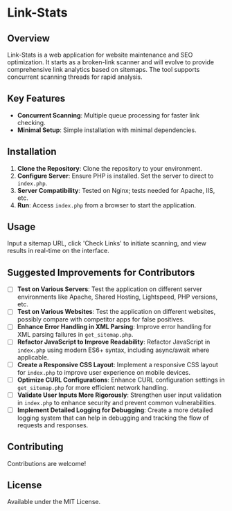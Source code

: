 # Link-Stats

## Overview
Link-Stats is a web application for website maintenance and SEO optimization. It starts as a broken-link scanner and will evolve to provide comprehensive link analytics based on sitemaps. The tool supports concurrent scanning threads for rapid analysis.

## Key Features
- **Concurrent Scanning**: Multiple queue processing for faster link checking.
- **Minimal Setup**: Simple installation with minimal dependencies.

## Installation
1. **Clone the Repository**: Clone the repository to your environment.
2. **Configure Server**: Ensure PHP is installed. Set the server to direct to `index.php`.
3. **Server Compatibility**: Tested on Nginx; tests needed for Apache, IIS, etc.
4. **Run**: Access `index.php` from a browser to start the application.

## Usage
Input a sitemap URL, click 'Check Links' to initiate scanning, and view results in real-time on the interface.

## Suggested Improvements for Contributors
- [ ] **Test on Various Servers**: Test the application on different server environments like Apache, Shared Hosting, Lightspeed, PHP versions, etc.
- [ ] **Test on Various Websites**: Test the application on different websites, possibly compare with competitor apps for false positives.
- [ ] **Enhance Error Handling in XML Parsing**: Improve error handling for XML parsing failures in `get_sitemap.php`.
- [ ] **Refactor JavaScript to Improve Readability**: Refactor JavaScript in `index.php` using modern ES6+ syntax, including async/await where applicable.
- [ ] **Create a Responsive CSS Layout**: Implement a responsive CSS layout for `index.php` to improve user experience on mobile devices.
- [ ] **Optimize CURL Configurations**: Enhance CURL configuration settings in `get_sitemap.php` for more efficient network handling.
- [ ] **Validate User Inputs More Rigorously**: Strengthen user input validation in `index.php` to enhance security and prevent common vulnerabilities.
- [ ] **Implement Detailed Logging for Debugging**: Create a more detailed logging system that can help in debugging and tracking the flow of requests and responses.

## Contributing
Contributions are welcome!

## License
Available under the MIT License.
